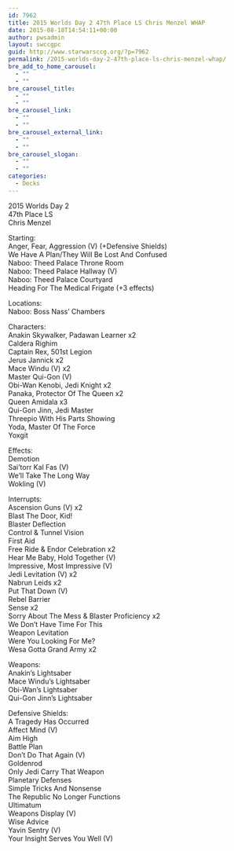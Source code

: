 ```yaml
---
id: 7962
title: 2015 Worlds Day 2 47th Place LS Chris Menzel WHAP
date: 2015-08-18T14:54:11+00:00
author: pwsadmin
layout: swccgpc
guid: http://www.starwarsccg.org/?p=7962
permalink: /2015-worlds-day-2-47th-place-ls-chris-menzel-whap/
bre_add_to_home_carousel:
  - ""
  - ""
bre_carousel_title:
  - ""
  - ""
bre_carousel_link:
  - ""
  - ""
bre_carousel_external_link:
  - ""
  - ""
bre_carousel_slogan:
  - ""
  - ""
categories:
  - Decks
---
```

2015 Worlds Day 2  
47th Place LS  
Chris Menzel

Starting:  
Anger, Fear, Aggression (V) (+Defensive Shields)  
We Have A Plan/They Will Be Lost And Confused  
Naboo: Theed Palace Throne Room  
Naboo: Theed Palace Hallway (V)  
Naboo: Theed Palace Courtyard  
Heading For The Medical Frigate (+3 effects)

Locations:  
Naboo: Boss Nass&#8217; Chambers

Characters:  
Anakin Skywalker, Padawan Learner x2  
Caldera Righim  
Captain Rex, 501st Legion  
Jerus Jannick x2  
Mace Windu (V) x2  
Master Qui-Gon (V)  
Obi-Wan Kenobi, Jedi Knight x2  
Panaka, Protector Of The Queen x2  
Queen Amidala x3  
Qui-Gon Jinn, Jedi Master  
Threepio With His Parts Showing  
Yoda, Master Of The Force  
Yoxgit

Effects:  
Demotion  
Sai&#8217;torr Kal Fas (V)  
We&#8217;ll Take The Long Way  
Wokling (V)

Interrupts:  
Ascension Guns (V) x2  
Blast The Door, Kid!  
Blaster Deflection  
Control & Tunnel Vision  
First Aid  
Free Ride & Endor Celebration x2  
Hear Me Baby, Hold Together (V)  
Impressive, Most Impressive (V)  
Jedi Levitation (V) x2  
Nabrun Leids x2  
Put That Down (V)  
Rebel Barrier  
Sense x2  
Sorry About The Mess & Blaster Proficiency x2  
We Don&#8217;t Have Time For This  
Weapon Levitation  
Were You Looking For Me?  
Wesa Gotta Grand Army x2

Weapons:  
Anakin&#8217;s Lightsaber  
Mace Windu&#8217;s Lightsaber  
Obi-Wan&#8217;s Lightsaber  
Qui-Gon Jinn&#8217;s Lightsaber

Defensive Shields:  
A Tragedy Has Occurred  
Affect Mind (V)  
Aim High  
Battle Plan  
Don&#8217;t Do That Again (V)  
Goldenrod  
Only Jedi Carry That Weapon  
Planetary Defenses  
Simple Tricks And Nonsense  
The Republic No Longer Functions  
Ultimatum  
Weapons Display (V)  
Wise Advice  
Yavin Sentry (V)  
Your Insight Serves You Well (V)
